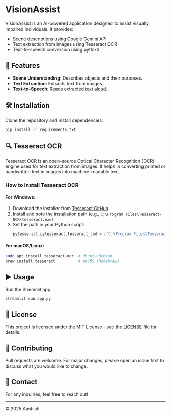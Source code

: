 # VisionAssist

VisionAssist is an AI-powered application designed to assist visually impaired individuals. It provides:
- Scene descriptions using Google Gemini API
- Text extraction from images using Tesseract OCR
- Text-to-speech conversion using pyttsx3

## 🚀 Features
- **Scene Understanding**: Describes objects and their purposes.
- **Text Extraction**: Extracts text from images.
- **Text-to-Speech**: Reads extracted text aloud.

## 🛠 Installation
Clone the repository and install dependencies:
```bash
pip install -r requirements.txt
```

## 🔍 Tesseract OCR
Tesseract OCR is an open-source Optical Character Recognition (OCR) engine used for text extraction from images. It helps in converting printed or handwritten text in images into machine-readable text. 

### **How to Install Tesseract OCR**
#### **For Windows:**
1. Download the installer from [Tesseract GitHub](https://github.com/UB-Mannheim/tesseract/wiki)
2. Install and note the installation path (e.g., `C:\Program Files\Tesseract-OCR\tesseract.exe`)
3. Set the path in your Python script:
   ```python
   pytesseract.pytesseract.tesseract_cmd = r"C:\Program Files\Tesseract-OCR\tesseract.exe"
   ```

#### **For macOS/Linux:**
```bash
sudo apt install tesseract-ocr  # Ubuntu/Debian
brew install tesseract          # macOS (Homebrew)
```

## ▶️ Usage
Run the Streamlit app:
```bash
streamlit run app.py
```

## 📜 License
This project is licensed under the MIT License - see the [LICENSE](LICENSE) file for details.

## 🤝 Contributing
Pull requests are welcome. For major changes, please open an issue first to discuss what you would like to change.

## 📧 Contact
For any inquiries, feel free to reach out!

---
© 2025 Aashish
